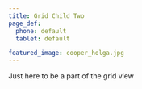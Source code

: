 ```yaml
---
title: Grid Child Two
page_def:
  phone: default
  tablet: default

featured_image: cooper_holga.jpg
---
```


Just here to be a part of the grid view
